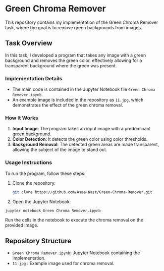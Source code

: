 # Green Chroma Remover

This repository contains my implementation of the Green Chroma Remover task, where the goal is to remove green backgrounds from images.

## Task Overview

In this task, I developed a program that takes any image with a green background and removes the green color, effectively allowing for a transparent background where the green was present.

### Implementation Details

- The main code is contained in the Jupyter Notebook file `Green Chroma Remover.ipynb`.
- An example image is included in the repository as `11.jpg`, which demonstrates the effect of the green chroma removal.

### How It Works

1. **Input Image**: The program takes an input image with a predominant green background.
2. **Color Detection**: It detects the green color using color thresholds.
3. **Background Removal**: The detected green areas are made transparent, allowing the subject of the image to stand out.

### Usage Instructions

To run the program, follow these steps:

1. Clone the repository:
   ```bash
   git clone https://github.com/Asma-Nasr/Green-Chroma-Remover.git
   ```
2. Open the Jupyter Notebook:
  ```bash
  jupyter notebook Green Chroma Remover.ipynb
  ```

Run the cells in the notebook to execute the chroma removal on the provided image.

## Repository Structure
- `Green Chroma Remover.ipynb`: Jupyter Notebook containing the implementation.
- `11.jpg` : Example image used for chroma removal.
